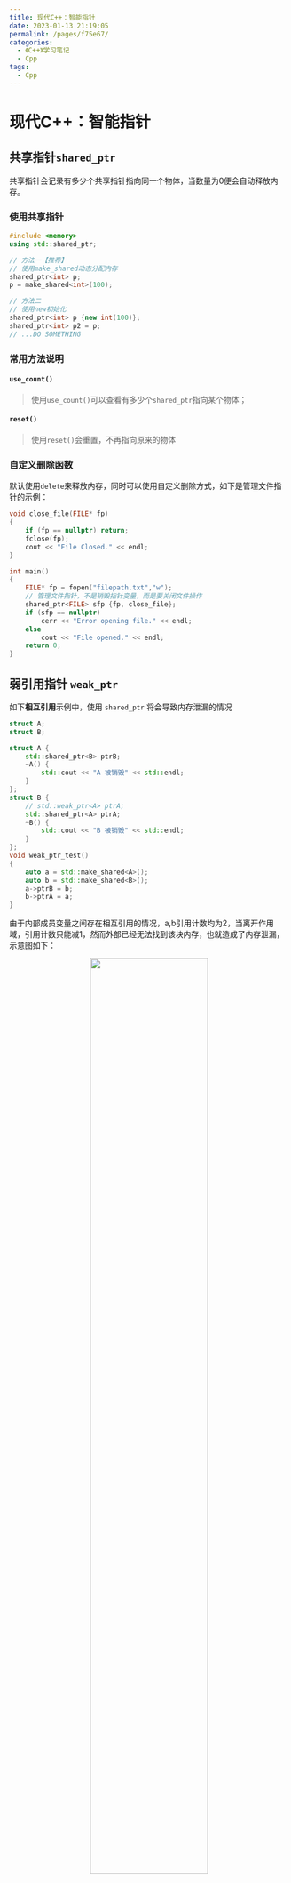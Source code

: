 ```yaml
---
title: 现代C++：智能指针
date: 2023-01-13 21:19:05
permalink: /pages/f75e67/
categories:
  - 《C++》学习笔记
  - Cpp
tags:
  - Cpp
---
```

# 现代C++：智能指针

## 共享指针`shared_ptr`

共享指针会记录有多少个共享指针指向同一个物体，当数量为0便会自动释放内存。

### 使用共享指针

```cpp
#include <memory>
using std::shared_ptr;

// 方法一【推荐】
// 使用make_shared动态分配内存
shared_ptr<int> p;
p = make_shared<int>(100);

// 方法二
// 使用new初始化
shared_ptr<int> p {new int(100)};
shared_ptr<int> p2 = p;
// ...DO SOMETHING
```

### 常用方法说明

#### `use_count()`

> 使用`use_count()`可以查看有多少个`shared_ptr`指向某个物体；

#### `reset()`

> 使用`reset()`会重置，不再指向原来的物体

### 自定义删除函数

默认使用`delete`来释放内存，同时可以使用自定义删除方式，如下是管理文件指针的示例：

```cpp
void close_file(FILE* fp)
{
    if (fp == nullptr) return;
    fclose(fp);
    cout << "File Closed." << endl;
}

int main()
{
    FILE* fp = fopen("filepath.txt","w");
    // 管理文件指针，不是销毁指针变量，而是要关闭文件操作
    shared_ptr<FILE> sfp {fp, close_file};
    if (sfp == nullptr)
        cerr << "Error opening file." << endl;
    else
        cout << "File opened." << endl;
    return 0;
}
```

## 弱引用指针 `weak_ptr`

如下**相互引用**示例中，使用 `shared_ptr` 将会导致内存泄漏的情况

```cpp
struct A;
struct B;

struct A {
    std::shared_ptr<B> ptrB;
    ~A() {
        std::cout << "A 被销毁" << std::endl;
    }
};
struct B {
    // std::weak_ptr<A> ptrA;
    std::shared_ptr<A> ptrA;
    ~B() {
        std::cout << "B 被销毁" << std::endl;
    }
};
void weak_ptr_test()
{
    auto a = std::make_shared<A>();
    auto b = std::make_shared<B>();
    a->ptrB = b;
    b->ptrA = a;
}
```

由于内部成员变量之间存在相互引用的情况，a,b引用计数均为2，当离开作用域，引用计数只能减1，然而外部已经无法找到该块内存，也就造成了内存泄漏，示意图如下：

<center> <img src="https://cdn.jsdelivr.net/gh/Sirius0v0/image_store/blog/pointers1.png" width = 65%/> </center>

解决这个问题的办法就是使用弱引用指针 `std::weak_ptr` ，`std::weak_ptr` 是一种弱引用，它不会引起引用计数增加，当换用弱引用时候，最终的释放流程如图：

<center> <img src="https://cdn.jsdelivr.net/gh/Sirius0v0/image_store/blog/pointers2.png" width = 65%/> </center>

在倒数第二步中由于B中指向A的引用为弱引用，不计入引用计数，因而B会被释放，此时A也没有指向的对象，因此这块内存资源也会被释放。


## 独享指针 `unique_ptr`

> 相比于`shared_ptr`，独享指针是一种零开销的智能指针
>
> 独享，因而不能有两个独享指针同时指向一份资源，也不支持复制操作

### 使用独享指针

```cpp
#include <memory>
using namespace std;

// 方法一【推荐】
// 使用make_unique动态分配内存
unique_ptr<int> p {make_unique<int>(100)};

// 方法二
// 使用new初始化
unique_ptr<int> p {new int(100)};
unique_ptr<int> p2 = p;
// ...DO SOMETHING
```

### 常用方法说明

#### `reset()`

> 释放`unique_ptr`下的资源

### 内存管理

> 默认情况下使用new和delete来分配和释放内存，

可以自定义分配函数和释放函数

```cpp
// ...
int* my_alloc(int v)
{
    cout << "Allocating " << v << endl;
    return new int{v};
}

void my_dealloc(int* p)
{
    cout << "Deallocating " << *p << endl;
    delete p;
}

int main()
{
    unique_ptr<int, decltype(&my_dealloc)> cup {my_alloc(100), my_dealloc};
    return 0;
}
```

### 如何在函数间传递`unique_ptr`

> 由于独享指针不能复制操作这一特点，在函数传参时会进行复制操作进而编译报错，以下是几个解决方案

#### 如果是访问独享指针指向的内容

```cpp
void function1(int& value){}
void function2(int* p){}

void main()
{
    auto up = make_unique<int>(123);
    
    // 方法一
    // 传递所管理的资源给int引用
    function1(*up);
    
    // 方法二
    // 使用裸指针避免复制
    function2(up.get());
}
```

#### 如果需要对独享指针指向的内容进行操作

```cpp
void function3(unique_ptr<int>& up){}
void function4(unique_ptr<int> up){}

void main()
{
    auto up = make_unique<int>(123);
    
    // 方法一
    // 函数参数设置为unique_ptr的引用
    function3(up);
    
    // 方法二
    // 使用std::move()
    // 注意：转移控制权后原up被设置为nullptr
    function4(std::move(up));
}
```

#### 函数返回`unique_ptr`

```cpp
unique_ptr<int> return_uptr(int value)
{
    unique_ptr<int> up = make_unique<int>(value);
    return up;	// 这里原本是std::move(up)，编译器自动替换
}

void main()
{
    unique_ptr<int> up = return_uptr(321);
    cout << "up: " << *up << endl;
}
```


